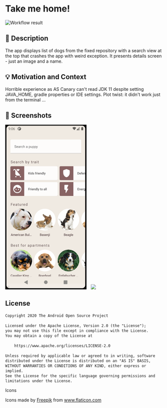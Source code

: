 # Take me home!

<!--- Replace <OWNER> with your Github Username and <REPOSITORY> with the name of your repository. -->
<!--- You can find both of these in the url bar when you open your repository in github. -->
![Workflow result](https://github.com/lukeforit/dev-challenge-componse/workflows/Check/badge.svg)


## :scroll: Description
<!--- Describe your app in one or two sentences -->
The app displays list of dogs from the fixed repository with a search view at the top that crashes the app with weird exception. It presents details screen - just an image and a name.

## :bulb: Motivation and Context
<!--- Optionally point readers to interesting parts of your submission. -->
<!--- What are you especially proud of? -->
Horrible experience as AS Canary can't read JDK 11 despite setting  JAVA_HOME, gradle properties or IDE settings.
Plot twist: it didn't work just from the terminal ...

## :camera_flash: Screenshots
<!-- You can add more screenshots here if you like -->
<img src="/results/screenshot_1.png" width="260">&emsp;<img src="/results/screenshot_2.png" width="260">

## License
```
Copyright 2020 The Android Open Source Project

Licensed under the Apache License, Version 2.0 (the "License");
you may not use this file except in compliance with the License.
You may obtain a copy of the License at

    https://www.apache.org/licenses/LICENSE-2.0

Unless required by applicable law or agreed to in writing, software
distributed under the License is distributed on an "AS IS" BASIS,
WITHOUT WARRANTIES OR CONDITIONS OF ANY KIND, either express or implied.
See the License for the specific language governing permissions and
limitations under the License.
```

Icons

<div>Icons made by <a href="https://www.freepik.com" title="Freepik">Freepik</a> from <a href="https://www.flaticon.com/" title="Flaticon">www.flaticon.com</a></div>